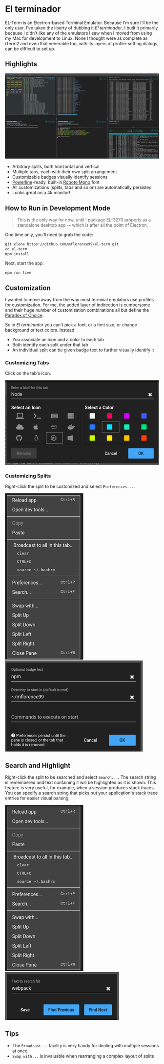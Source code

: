 # El terminador

EL-Term is an Electron-based Terminal Emulator. Because I'm sure I'll be the only user, I've taken the liberty of dubbing it _El terminador_. I built it primarily because I didn't like any of the emulators I saw when I moved from using my Mac for development to Linux. None I thought were as complete as iTerm2 and even that venerable too, with its layers of profile-setting dialogs, can be difficult to set up.

<!-- toc -->

<!-- tocstop -->

## Highlights

![Overview](4k.png)

* Arbitrary splits, both horizontal and vertical
* Multiple tabs, each with their own split arrangement
* Customizable badges visually identify sessions
* [Powerline](https://wiki.archlinux.org/index.php/Powerline)-ready, built-in [Roboto Mono](https://github.com/powerline) font
* All customizations (splits, tabs and so on) are automatically persisted
* Looks great on a 4k monitor!

## How to Run in Development Mode

> This is the only way for now, until I package EL-3270 properly as a standalone desktop app -- which is after all the point of Electron.

One time only, you'll need to grab the code:

```
git clone https://github.com/mflorence99/el-term.git
cd el-term
npm install
```

Next, start the app.

```
npm run live
```

## Customization

I wanted to move away from the way most terminal emulators use profiles for customization. For me, the added layer of indirection is cumbersome and their huge number of customization combinations all but define the [Paradox of Choice](https://en.wikipedia.org/wiki/The_Paradox_of_Choice).

So in _El terminador_ you can't pick a font, or a font size, or change background or text colors. Instead:

* You associate an icon and a color to each tab
* Both identify each split under that tab
* An individual split can be given badge text to further visually identify it

### Customizing Tabs

Click on the tab's icon.

![Customizing Tabs](tab.png)

### Customizing Splits

Right-click the split to be customized and select `Preferences...`.

<img src="menu.png">
<img src="split.png">

## Search and Highlight

Right-click the split to be searched and select `Search...`. The search string is remembered and text containing it will be highlighted as it is shown. This feature is very useful, for example, when a session produces stack traces. You can specify a search string that picks out your application's stack trace entries for easier visual parsing.

<img src="menu.png">
<img src="search.png">

## Tips

* The `Broadcast...` facility is very handy for dealing with multiple sessions at once.
* `Swap with...` is invaluable when rearranging a complex layout of splits
